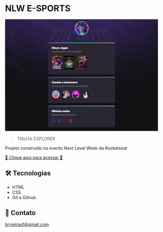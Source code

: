 # NLW E-SPORTS 


![preview](./.github/preview.png)

>TRILHA EXPLORER

Projeto construido no evento Next Level Week da Rocketseat

[🔗 Clique aqui para acessar 🔗](https://brinopng.github.io/NLW/)

## 🛠️ Tecnologias

- HTML
- CSS
- Git e Github

## 💜 Contato

brvieirasf@gmail.com